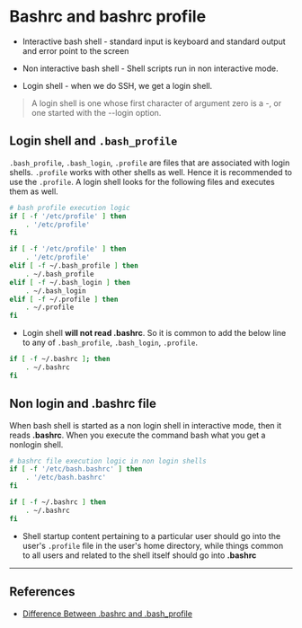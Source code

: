 # Bashrc and bashrc profile

* Interactive bash shell - standard input is keyboard and standard output and error point to the screen
* Non interactive bash shell - Shell scripts run in non interactive mode.

* Login shell - when we do SSH, we get a login shell.

> A login shell is one whose first character of argument zero is a -, or one started with the --login option.

## Login shell and `.bash_profile`

`.bash_profile`, `.bash_login`, `.profile` are files that are associated with login shells. `.profile` works with other shells as well. Hence it is recommended to use the `.profile`. A login shell looks for the following files and executes them as well.

```Bash
# bash profile execution logic
if [ -f '/etc/profile' ] then
    . '/etc/profile'
fi

if [ -f '/etc/profile' ] then
    . '/etc/profile'
elif [ -f ~/.bash_profile ] then
    . ~/.bash_profile
elif [ -f ~/.bash_login ] then
    . ~/.bash_login
elif [ -f ~/.profile ] then
    . ~/.profile
fi
```

* Login shell **will not read .bashrc**. So it is common to add the below line to any of `.bash_profile`, `.bash_login`, `.profile`.

```Bash
if [ -f ~/.bashrc ]; then
    . ~/.bashrc
fi
```

## Non login and .bashrc file

When bash shell is started as a non login shell in interactive mode, then it reads **.bashrc**. When you execute the command bash what you get a nonlogin shell.

```Bash
# bashrc file execution logic in non login shells
if [ -f '/etc/bash.bashrc' ] then
    . '/etc/bash.bashrc'
fi

if [ -f ~/.bashrc ] then
    . ~/.bashrc
fi
```

* Shell startup content pertaining to a particular user should go into the user's `.profile` file in the user's home directory, while things common to all users and related to the shell itself should go into **.bashrc**

---

## References

* [Difference Between .bashrc and .bash_profile](https://www.slashroot.in/difference-between-bashrc-and-bashprofile)
